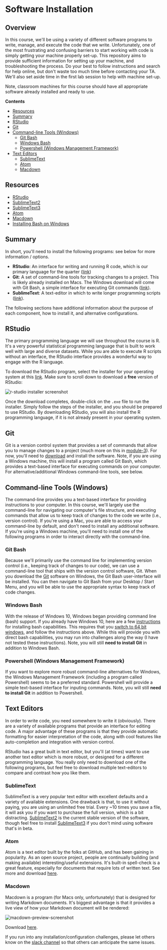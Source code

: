 # Software Installation

## Overview
In this course, we'll be using a variety of different software programs to write, manage, and execute the code that we write. Unfortunately, one of the most frustrating and confusing barriers to start working with code is simply getting your machine properly set-up. This repository aims to provide sufficient information for setting up your machine, and troubleshooting the process. Do your best to follow instructions and search for help online, but don't waste too much time before contacting your TA. We'll also set aside time in the first lab session to help with machine set-up.

Note, classroom machines for this course should have all appropriate software already installed and ready to use.

<!-- START doctoc generated TOC please keep comment here to allow auto update -->
<!-- DON'T EDIT THIS SECTION, INSTEAD RE-RUN doctoc TO UPDATE -->

**Contents**

- [Resources](#resources)
- [Summary](#summary)
- [RStudio](#r-studio)
- [Git](#git)
- [Command-line Tools (Windows)](#command-line-tools-windows)
  - [Git Bash](#git-bash)
  - [Windows Bash](#windows-bash)
  - [Powershell (Windows Management Framework)](#powershell-windows-management-framework)
- [Text Editors](#text-editors)
  - [SublimeText](#sublimetext)
  - [Atom](#atom)
  - [Macdown](#macdown)

<!-- END doctoc generated TOC please keep comment here to allow auto update -->

## Resources
- [RStudio](https://www.rstudio.com/products/rstudio/download3/)
- [SublimeText2](http://www.sublimetext.com/2)
- [SublimeText3](http://www.sublimetext.com/3)
- [Atom](https://atom.io/)
- [Macdown](http://macdown.uranusjr.com/)
- [Installing Bash on Windows](http://www.howtogeek.com/249966/how-to-install-and-use-the-linux-bash-shell-on-windows-10/)

## Summary
In short, you'll need to install the following programs: see below for more information / options.
- **RStudio**: An interface for writing and running R code, which is our primary language for the quarter ([link](https://www.rstudio.com/products/rstudio/download3/))
- **Git**: A set of command-line tools for tracking changes to a project. This is likely already installed on Macs. The Windows download will come with Git Bash, a simple interface for executing Git commands ([link](https://git-scm.com/downloads)).
- **SublimeText**: A text-editor in which to write longer programming scripts ([link]((http://www.sublimetext.com/2))).

The following sections have additional information about the purpose of each component, how to install it, and alternative configurations.

## RStudio
The primary programming language we will use throughout the course is R. It's a very powerful statistical programming language that is built to work well with large and diverse datasets. While you are able to execute R scripts without an interface, the RStudio interface provides a wonderful way to engage with the R language.

To download the RStudio program, select the installer for your operating system at this [link](https://www.rstudio.com/products/rstudio/download3/). Make sure to scroll down to download a **free** version of RStudio:

![r-studio installer screenshot](imgs/r-studio-install.png)

Once the download completes, double-click on the `.exe` file to run the installer. Simply follow the steps of the installer, and you should be prepared to use RStudio. By downloading RStudio, you will also install the R programming language, if it is not already present in your operating system.

## Git
Git is a version control system that provides a set of commands that allow you to manage changes to a project (much more on this in [module-3](https://github.com/info-201/m3-version-control)). For now, you'll need to [download](https://git-scm.com/downloads) and install the software. Note, if you are using a Windows machine, this will install a program called Git Bash, which provides a text-based interface for executing commands on your computer. For alternative/additional Windows command-line tools, see below.

## Command-line Tools (Windows)
The command-line provides you a text-based interface for providing instructions to your computer. In this course, we'll largely use the command-line for navigating our computer's file structure, and executing commands that allow us to keep track of changes to the code we write (i.e., version control). If you're using a Mac, you are able to access your command-line by default, and don't need to install any additional software. If you're using a Windows machine, you'll need to install one of the following programs in order to interact directly with the command-line.

### Git Bash
Because we'll primarily use the command line for implementing version control (i.e., keeping track of changes to our code), we can use a command-line tool that ships with the version control software, Git. When you download the [Git](https://git-scm.com/downloads) software on Windows, the Git Bash user-interface will be installed. You can then navigate to Git Bash from your Desktop / Start Menu, and you will be able to use the appropriate syntax to keep track of code changes.

### Windows Bash
With the release of Windows 10, Windows began providing command line (bash) support. If you already have Windows 10, here are a few [instructions](http://www.howtogeek.com/249966/how-to-install-and-use-the-linux-bash-shell-on-windows-10/) for installing bash capabilities. This requires that you [switch to 64 bit windows](http://www.howtogeek.com/228042/how-to-switch-from-32-bit-windows-10-to-64-bit-windows-10/), and follow the instructions above. While this will provide you with direct bash capabilities, you may run into challenges along the way (I have not tested these instructions). Note, you will still **need to install Git** in addition to Windows Bash.

### Powershell (Windows Management Framework)
If you want to explore more robust command-line alternatives for Windows, the Windows Management Framework (including a program called Powershell) seems to be a preferred standard. Powershell will provide a simple text-based interface for inputing commands. Note, you will still **need to install Git** in addition to Powershell.

## Text Editors
In order to write code, you need somewhere to write it (obviously). There are a variety of available programs that provide an interface for editing code. A major advantage of these programs is that they provide automatic formatting for easier interpretation of the code, along with cool features like auto-completion and integration with version control.

RStudio has a great built in text editor, but you'll (at times) want to use another text editor which is more robust, or designed for a different programming language. You really only need to download one of the following programs, but feel free to download multiple text-editors to compare and contrast how you like them.

### SublimeText
SublimeText is a very popular text editor with excellent defaults and a variety of available extensions. One drawback is that, to use it without paying, you are using an unlimited free trial. Every ~10 times you save a file, it will ask you if you want to purchase the full version, which is a bit distracting. [SublimeText2](http://www.sublimetext.com/2) is the current stable version of the software, though feel free to install [SublimeText3](http://www.sublimetext.com/3) if you don't mind using software that's in beta.

### Atom
Atom is a text editor built by the folks at GitHub, and has been gaining in popularity. As an open source project, people are continually building (and making available) interesting/useful extensions. It's built-in spell-check is a great feature, especially for documents that require lots of written text. See more and download [here](https://atom.io/).

### Macdown
Macdown is a program (for Macs only, unfortunately) that is designed for writing Markdown documents. It's biggest advantage is that it provides a live view of how your Markdown document will be rendered:

![macdown-preview-screenshot](imgs/macdown-ss.png)

Download [here](http://macdown.uranusjr.com/).

If you run into any installation/configuration challenges, please let others know on the [slack channel](https://info201-a16.slack.com) so that others can anticipate the same issues.
